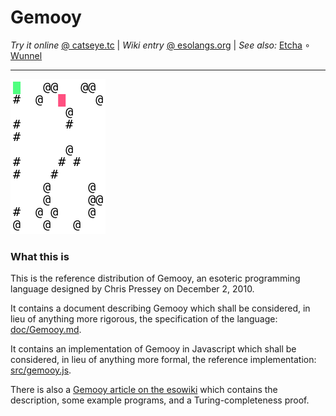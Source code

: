 Gemooy
======

_Try it online_ [@ catseye.tc](https://catseye.tc/installation/Gemooy)
| _Wiki entry_ [@ esolangs.org](https://esolangs.org/wiki/Gemooy)
| _See also:_ [Etcha](https://github.com/catseye/Etcha)
∘ [Wunnel](https://github.com/catseye/Wunnel)

- - - -

![Screenshot of Gemooy HTML5 installation](images/gemooy.png?raw=true)

### What this is

This is the reference distribution of Gemooy, an esoteric programming
language designed by Chris Pressey on December 2, 2010.

It contains a document describing Gemooy which shall be considered,
in lieu of anything more rigorous, the specification of the language:
[doc/Gemooy.md](doc/Gemooy.md).

It contains an implementation of Gemooy in Javascript which shall be
considered, in lieu of anything more formal, the reference implementation:
[src/gemooy.js](src/gemooy.js).

There is also a [Gemooy article on the esowiki](http://esolangs.org/wiki/Gemooy)
which contains the description, some example programs, and a
Turing-completeness proof.
